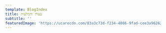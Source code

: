 ```yaml
---
template: BlogIndex
title: עצות והמלצות
subtitle: ''
featuredImage: 'https://ucarecdn.com/83a3c73d-f234-4086-9fad-cee3a9626230/'
---
```



